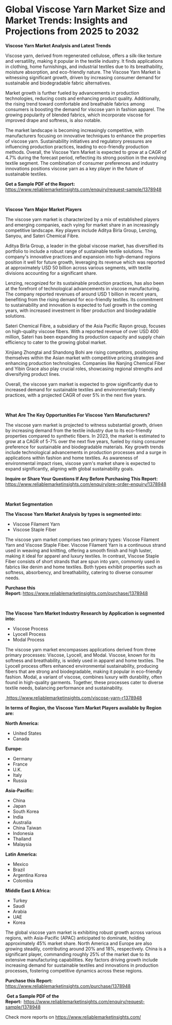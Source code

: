 <p><h1>Global Viscose Yarn Market Size and Market Trends: Insights and Projections from 2025 to 2032</h1></p><p><strong>Viscose Yarn Market Analysis and Latest Trends</strong></p>
<p><p>Viscose yarn, derived from regenerated cellulose, offers a silk-like texture and versatility, making it popular in the textile industry. It finds applications in clothing, home furnishings, and industrial textiles due to its breathability, moisture absorption, and eco-friendly nature. The Viscose Yarn Market is witnessing significant growth, driven by increasing consumer demand for sustainable and biodegradable fabric alternatives. </p><p>Market growth is further fueled by advancements in production technologies, reducing costs and enhancing product quality. Additionally, the rising trend toward comfortable and breathable fabrics among consumers is boosting the demand for viscose yarn in fashion apparel. The growing popularity of blended fabrics, which incorporate viscose for improved drape and softness, is also notable.</p><p>The market landscape is becoming increasingly competitive, with manufacturers focusing on innovative techniques to enhance the properties of viscose yarn. Sustainability initiatives and regulatory pressures are influencing production practices, leading to eco-friendly production methods. Overall, the Viscose Yarn Market is expected to grow at a CAGR of 4.7% during the forecast period, reflecting its strong position in the evolving textile segment. The combination of consumer preferences and industry innovations positions viscose yarn as a key player in the future of sustainable textiles.</p></p>
<p><strong>Get a Sample PDF of the Report:&nbsp;</strong> <a href="https://www.reliablemarketinsights.com/enquiry/request-sample/1378948?utm_campaign=2214&utm_medium=2&utm_source=Github&utm_content=ia&utm_term=31032025&utm_id=viscose-yarn">https://www.reliablemarketinsights.com/enquiry/request-sample/1378948</a></p>
<p>&nbsp;</p>
<p><strong>Viscose Yarn Major Market Players</strong></p>
<p><p>The viscose yarn market is characterized by a mix of established players and emerging companies, each vying for market share in an increasingly competitive landscape. Key players include Aditya Birla Group, Lenzing, Sanyou, and Sateri Chemical Fibre. </p><p>Aditya Birla Group, a leader in the global viscose market, has diversified its portfolio to include a robust range of sustainable textile solutions. The company's innovative practices and expansion into high-demand regions position it well for future growth, leveraging its revenue which was reported at approximately USD 50 billion across various segments, with textile divisions accounting for a significant share.</p><p>Lenzing, recognized for its sustainable production practices, has also been at the forefront of technological advancements in viscose manufacturing. The company reported revenues of around USD 1 billion in recent years, benefiting from the rising demand for eco-friendly textiles. Its commitment to sustainability and innovation is expected to fuel growth in the coming years, with increased investment in fiber production and biodegradable solutions.</p><p>Sateri Chemical Fibre, a subsidiary of the Asia Pacific Rayon group, focuses on high-quality viscose fibers. With a reported revenue of over USD 400 million, Sateri has been expanding its production capacity and supply chain efficiency to cater to the growing global market.</p><p>Xinjiang Zhongtai and Shandong Bohi are rising competitors, positioning themselves within the Asian market with competitive pricing strategies and enhancing production technologies. Companies like Nanjing Chemical Fiber and Yibin Grace also play crucial roles, showcasing regional strengths and diversifying product lines.</p><p>Overall, the viscose yarn market is expected to grow significantly due to increased demand for sustainable textiles and environmentally friendly practices, with a projected CAGR of over 5% in the next five years.</p></p>
<p>&nbsp;</p>
<p><strong>What Are The Key Opportunities For Viscose Yarn Manufacturers?</strong></p>
<p><p>The viscose yarn market is projected to witness substantial growth, driven by increasing demand from the textile industry due to its eco-friendly properties compared to synthetic fibers. In 2023, the market is estimated to grow at a CAGR of 5-7% over the next five years, fueled by rising consumer preference for sustainable and biodegradable materials. Key growth trends include technological advancements in production processes and a surge in applications within fashion and home textiles. As awareness of environmental impact rises, viscose yarn's market share is expected to expand significantly, aligning with global sustainability goals.</p></p>
<p><strong>Inquire or Share Your Questions If Any Before Purchasing This Report:</strong> <a href="https://www.reliablemarketinsights.com/enquiry/pre-order-enquiry/1378948?utm_campaign=2214&utm_medium=2&utm_source=Github&utm_content=ia&utm_term=31032025&utm_id=viscose-yarn">https://www.reliablemarketinsights.com/enquiry/pre-order-enquiry/1378948</a></p>
<p>&nbsp;</p>
<p><strong>Market Segmentation</strong></p>
<p><strong>The Viscose Yarn Market Analysis by types is segmented into:</strong></p>
<p><ul><li>Viscose Filament Yarn</li><li>Viscose Staple Fiber</li></ul></p>
<p><p>The viscose yarn market comprises two primary types: Viscose Filament Yarn and Viscose Staple Fiber. Viscose Filament Yarn is a continuous strand used in weaving and knitting, offering a smooth finish and high luster, making it ideal for apparel and luxury textiles. In contrast, Viscose Staple Fiber consists of short strands that are spun into yarn, commonly used in fabrics like denim and home textiles. Both types exhibit properties such as softness, absorbency, and breathability, catering to diverse consumer needs.</p></p>
<p><strong>Purchase this Report:&nbsp;</strong><a href="https://www.reliablemarketinsights.com/purchase/1378948?utm_campaign=2214&utm_medium=2&utm_source=Github&utm_content=ia&utm_term=31032025&utm_id=viscose-yarn">https://www.reliablemarketinsights.com/purchase/1378948</a></p>
<p>&nbsp;</p>
<p><strong>The Viscose Yarn Market Industry Research by Application is segmented into:</strong></p>
<p><ul><li>Viscose Process</li><li>Lyocell Process</li><li>Modal Process</li></ul></p>
<p><p>The viscose yarn market encompasses applications derived from three primary processes: Viscose, Lyocell, and Modal. Viscose, known for its softness and breathability, is widely used in apparel and home textiles. The Lyocell process offers enhanced environmental sustainability, producing fibers that are strong and biodegradable, making it popular in eco-friendly fashion. Modal, a variant of viscose, combines luxury with durability, often found in high-quality garments. Together, these processes cater to diverse textile needs, balancing performance and sustainability.</p></p>
<p><a href="https://www.reliablemarketinsights.com/viscose-yarn-r1378948?utm_campaign=2214&utm_medium=2&utm_source=Github&utm_content=ia&utm_term=31032025&utm_id=viscose-yarn">&nbsp;https://www.reliablemarketinsights.com/viscose-yarn-r1378948</a></p>
<p><strong>In terms of Region, the Viscose Yarn Market Players available by Region are:</strong></p>
<p>
    <p> <strong> North America: </strong>
        <ul>
            <li>United States</li>
            <li>Canada</li>
        </ul>
        </p> 
    <p> <strong> Europe: </strong>
        <ul>
            <li>Germany</li>
            <li>France</li>
            <li>U.K.</li>
            <li>Italy</li>
            <li>Russia</li>
        </ul>
        </p> 
    <p> <strong> Asia-Pacific: </strong>
        <ul>
            <li>China</li>
            <li>Japan</li>
            <li>South Korea</li>
            <li>India</li>
            <li>Australia</li>
            <li>China Taiwan</li>
            <li>Indonesia</li>
            <li>Thailand</li>
            <li>Malaysia</li>
        </ul>
        </p> 
    <p> <strong> Latin America: </strong>
        <ul>
            <li>Mexico</li>
            <li>Brazil</li>
            <li>Argentina Korea</li>
            <li>Colombia</li>
        </ul>
        </p> 
    <p> <strong> Middle East & Africa: </strong>
        <ul>
            <li>Turkey</li>
            <li>Saudi</li>
            <li>Arabia</li>
            <li>UAE</li>
            <li>Korea</li>
        </ul>
    </p>
    </p>
<p><p>The global viscose yarn market is exhibiting robust growth across various regions, with Asia-Pacific (APAC) anticipated to dominate, holding approximately 45% market share. North America and Europe are also growing steadily, contributing around 20% and 18%, respectively. China is a significant player, commanding roughly 25% of the market due to its extensive manufacturing capabilities. Key factors driving growth include increasing demand for sustainable textiles and innovations in production processes, fostering competitive dynamics across these regions.</p></p>
<p><strong>Purchase this Report: </strong><a href="https://www.reliablemarketinsights.com/purchase/1378948?utm_campaign=2214&utm_medium=2&utm_source=Github&utm_content=ia&utm_term=31032025&utm_id=viscose-yarn">https://www.reliablemarketinsights.com/purchase/1378948</a></p>
<p>&nbsp;<strong>Get a Sample PDF of the Report:&nbsp;&nbsp;</strong><a href="https://www.reliablemarketinsights.com/enquiry/request-sample/1378948?utm_campaign=2214&utm_medium=2&utm_source=Github&utm_content=ia&utm_term=31032025&utm_id=viscose-yarn">https://www.reliablemarketinsights.com/enquiry/request-sample/1378948</a></p>
<p><strong></strong></p>
<p>Check more reports on <a href="https://www.reliablemarketinsights.com/?utm_campaign=2214&utm_medium=2&utm_source=Github&utm_content=ia&utm_term=31032025&utm_id=viscose-yarn">https://www.reliablemarketinsights.com/</a></p>
